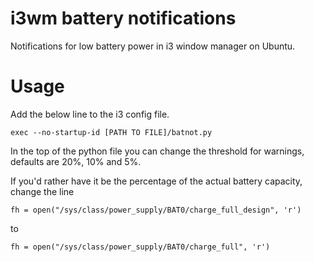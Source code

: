 # i3wm battery notifications
Notifications for low battery power in i3 window manager on Ubuntu.

# Usage
Add the below line to the i3 config file.

`exec --no-startup-id [PATH TO FILE]/batnot.py`

In the top of the python file you can change the threshold for warnings, defaults are 20%, 10% and 5%.

If you'd rather have it be the percentage of the actual battery capacity, change the line

`fh = open("/sys/class/power_supply/BAT0/charge_full_design", 'r')`

to

`fh = open("/sys/class/power_supply/BAT0/charge_full", 'r')`
